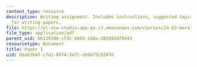 ```yaml
---
content_type: resource
description: Writing assignment. Includes instructions, suggested topics, and guidelines
  for writing papers.
file: https://ol-ocw-studio-app-qa.s3.amazonaws.com/courses/24-02-moral-problems-and-the-good-life-fall-2008/0aab1b47c7a104743a7ceb9af5c8247d_paper_1.pdf
file_type: application/pdf
parent_uid: b6139300-cfdc-b603-248a-282092d70443
resourcetype: Document
title: Paper 1
uid: 0aab1b47-c7a1-0474-3a7c-eb9af5c8247d
---
```

